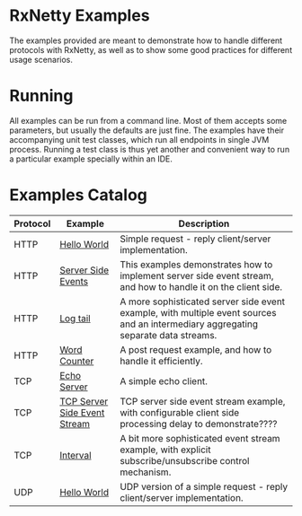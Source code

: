 RxNetty Examples
================

The examples provided are meant to demonstrate how to handle different protocols with RxNetty, as well as to
show some good practices for different usage scenarios.

Running
=======

All examples can be run from a command line. Most of them accepts some parameters, but usually the defaults are just
fine. The examples have their accompanying unit test classes, which run all endpoints in single JVM process.
Running a test class is thus yet another and convenient way to run a particular example specially within an IDE.
 
Examples Catalog
================

Protocol | Example | Description
---------|---------|------------
HTTP | [Hello World](www.github.com/netflix/RxNetty)                  | Simple request - reply client/server implementation.
HTTP | [Server Side Events](www.github.com/netflix/RxNetty)           | This examples demonstrates how to implement server side event stream, and how to handle it on the client side.
HTTP | [Log tail](www.github.com/netflix/RxNetty)                     | A more sophisticated server side event example, with multiple event sources and an intermediary aggregating separate data streams.
HTTP | [Word Counter](www.github.com/netflix/RxNetty)                 | A post request example, and how to handle it efficiently.
TCP  | [Echo Server](www.github.com/netflix/RxNetty)                  | A simple echo client.
TCP  | [TCP Server Side Event Stream](www.github.com/netflix/RxNetty) | TCP server side event stream example, with configurable client side processing delay to demonstrate????
TCP  | [Interval](www.github.com/netflix/RxNetty)                     | A bit more sophisticated event stream example, with explicit subscribe/unsubscribe control mechanism.
UDP  | [Hello World](www.github.com/netflix/RxNetty)                  | UDP version of a simple request - reply client/server implementation.

